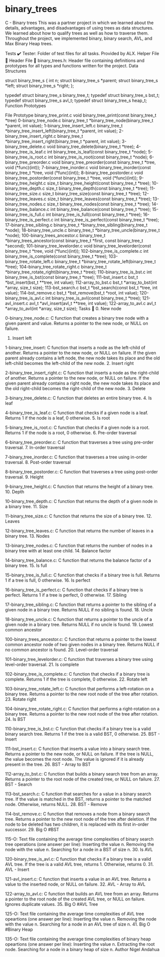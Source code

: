 # binary_trees
C - Binary trees
This was a partner project in which we learned about the details, advantages, and disadvantages of using trees as data structures. We learned about how to qualify trees as well as how to traverse them. Throughout the project, we implemented binary, binary search, AVL, and Max Binary Heap trees.

Tests ✔️
Tester: Folder of test files for all tasks. Provided by ALX.
Helper File 🙌
Header File 📁
binary_trees.h: Header file containing definitions and prototypes for all types and functions written for the project.
Data Structures

struct binary_tree_s
{
    int n;
    struct binary_tree_s *parent;
    struct binary_tree_s *left;
    struct binary_tree_s *right;
};

typedef struct binary_tree_s binary_tree_t;
typedef struct binary_tree_s bst_t;
typedef struct binary_tree_s avl_t;
typedef struct binary_tree_s heap_t;
Function Prototypes

File	Prototype
binary_tree_print.c	void binary_tree_print(const binary_tree_t *tree)
0-binary_tree_node.c	binary_tree_t *binary_tree_node(binary_tree_t *parent, int value);
1-binary_tree_insert_left.c	binary_tree_t *binary_tree_insert_left(binary_tree_t *parent, int value);
2-binary_tree_insert_right.c	binary_tree_t *binary_tree_insert_right(binary_tree_t *parent, int value);
3-binary_tree_delete.c	void binary_tree_delete(binary_tree_t *tree);
4-binary_tree_is_leaf.c	int binary_tree_is_leaf(const binary_tree_t *node);
5-binary_tree_is_root.c	int binary_tree_is_root(const binary_tree_t *node);
6-binary_tree_preorder.c	void binary_tree_preorder(const binary_tree_t *tree, void (*func)(int));
7-binary_tree_inorder.c	void binary_tree_inorder(const binary_tree_t *tree, void (*func)(int));
8-binary_tree_postorder.c	void binary_tree_postorder(const binary_tree_t *tree, void (*func)(int));
9-binary_tree_height.c	size_t binary_tree_height(const binary_tree_t *tree);
10-binary_tree_depth.c	size_t binary_tree_depth(const binary_tree_t *tree);
11-binary_tree_size.c	size_t binary_tree_size(const binary_tree_t *tree);
12-binary_tree_leaves.c	size_t binary_tree_leaves(const binary_tree_t *tree);
13-binary_tree_nodes.c	size_t binary_tree_nodes(const binary_tree_t *tree);
14-binary_tree_balance.c	int binary_tree_balance(const binary_tree_t *tree);
15-binary_tree_is_full.c	int binary_tree_is_full(const binary_tree_t *tree);
16-binary_tree_is_perfect.c	int binary_tree_is_perfect(const binary_tree_t *tree);
17-binary_tree_sibling.c	binary_tree_t *binary_tree_sibling(binary_tree_t *node);
18-binary_tree_uncle.c	binary_tree_t *binary_tree_uncle(binary_tree_t *node);
100-binary_trees_ancestor.c	binary_tree_t *binary_trees_ancestor(const binary_tree_t *first, const binary_tree_t *second);
101-binary_tree_levelorder.c	void binary_tree_levelorder(const binary_tree_t *tree, void (*func)(int));
102-binary_tree_is_complete.c	int binary_tree_is_complete(const binary_tree_t *tree);
103-binary_tree_rotate_left.c	binary_tree_t *binary_tree_rotate_left(binary_tree_t *tree);
104-binary_tree_rotate_right.c	binary_tree_t *binary_tree_rotate_right(binary_tree_t *tree);
110-binary_tree_is_bst.c	int binary_tree_is_bst(const binary_tree_t *tree);
111-bst_insert.c	bst_t *bst_insert(bst_t **tree, int value);
112-array_to_bst.c	bst_t *array_to_bst(int *array, size_t size);
113-bst_search.c	bst_t *bst_search(const bst_t *tree, int value);
114-bst_remove.c	bst_t *bst_remove(bst_t *root, int value);
120-binary_tree_is_avl.c	int binary_tree_is_avl(const binary_tree_t *tree);
121-avl_insert.c	avl_t *avl_insert(avl_t **tree, int value);
122-array_to_avl.c	avl_t *array_to_avl(int *array, size_t size);
Tasks 📃
0. New node

0-binary_tree_node.c: C function that creates a binary tree node with a given parent and value.
Returns a pointer to the new node, or NULL on failure.
1. Insert left

1-binary_tree_insert: C function that inserts a node as the left-child of another.
Returns a pointer to the new node, or NULL on failure.
If the given parent already contains a left node, the new node takes its place and the old left-child becomes the left-child of the new node.
2. Insert right

2-binary_tree_insert_right.c: C function that inserts a node as the right-child of another.
Returns a pointer to the new node, or NULL on failure.
If the given parent already contains a right node, the new node takes its place and the old right-child becomes the right-child of the new node.
3. Delete

3-binary_tree_delete.c: C function that deletes an entire binary tree.
4. Is leaf

4-binary_tree_is_leaf.c: C function that checks if a given node is a leaf.
Returns 1 if the node is a leaf, 0 otherwise.
5. Is root

5-binary_tree_is_root.c: C function that checks if a given node is a root.
Returns 1 if the node is a root, 0 otherwise.
6. Pre-order traversal

6-binary_tree_preorder.c: C function that traverses a tree using pre-order traversal.
7. In-order traversal

7-binary_tree_inorder.c: C function that traverses a tree using in-order traversal.
8. Post-order traversal

8-binary_tree_postorder.c: C function that traverses a tree using post-order traversal.
9. Height

9-binary_tree_height.c: C function that returns the height of a binary tree.
10. Depth

10-binary_tree_depth.c: C function that returns the depth of a given node in a binary tree.
11. Size

11-binary_tree_size.c: C function that returns the size of a binary tree.
12. Leaves

12-binary_tree_leaves.c: C function that returns the number of leaves in a binary tree.
13. Nodes

13-binary_tree_nodes.c: C function that returns the number of nodes in a binary tree with at least one child.
14. Balance factor

14-binary_tree_balance.c: C function that returns the balance factor of a binary tree.
15. Is full

15-binary_tree_is_full.c: C function that checks if a binary tree is full.
Returns 1 if a tree is full, 0 otherwise.
16. Is perfect

16-binary_tree_is_perfect.c: C function that checks if a binary tree is perfect.
Returns 1 if a tree is perfect, 0 otherwise.
17. Sibling

17-binary_tree_sibling.c: C function that returns a pointer to the sibling of a given node in a binary tree.
Returns NULL if no sibling is found.
18. Uncle

18-binary_tree_uncle.c: C function that returns a pointer to the uncle of a given node in a binary tree.
Returns NULL if no uncle is found.
19. Lowest common ancestor

100-binary_trees_ancestor.c: C function that returns a pointer to the lowest common ancestor node of two given nodes in a binary tree.
Returns NULL if no common ancestor is found.
20. Level-order traversal

101-binary_tree_levelorder.c: C function that traverses a binary tree using level-order traversal.
21. Is complete

102-binary_tree_is_complete.c: C function that checks if a binary tree is complete.
Returns 1 if the tree is complete, 0 otherwise.
22. Rotate left

103-binary_tree_rotate_left.c: C function that performs a left-rotation on a binary tree.
Returns a pointer to the new root node of the tree after rotation.
23. Rotate right

104-binary_tree_rotate_right.c: C function that performs a right-rotation on a binary tree.
Returns a pointer to the new root node of the tree after rotation.
24. Is BST

110-binary_tree_is_bst.c: C function that checks if a binary tree is a valid binary search tree.
Returns 1 if the tree is a valid BST, 0 otherwise.
25. BST - Insert

111-bst_insert.c: C function that inserts a value into a binary search tree.
Returns a pointer to the new node, or NULL on failure.
If the tree is NULL, the value becomes the root node.
The value is ignored if it is already present in the tree.
26. BST - Array to BST

112-array_to_bst.c: C function that builds a binary search tree from an array.
Returns a pointer to the root node of the created tree, or NULL on failure.
27. BST - Search

113-bst_search.c: C function that searches for a value in a binary search tree.
If the value is matched in the BST, returns a pointer to the matched node.
Otherwise, returns NULL.
28. BST - Remove

114-bst_remove.c: C function that removes a node from a binary search tree.
Returns a pointer to the new root node of the tree after deletion.
If the node to be deleted has two children, it is replaced with its first in-order successor.
29. Big O #BST

115-O: Text file containing the average time complexities of binary search tree operations (one answer per line):
Inserting the value n.
Removing the node with the value n.
Searching for a node in a BST of size n.
30. Is AVL

120-binary_tree_is_avl.c: C function that checks if a binary tree is a valid AVL tree.
If the tree is a valid AVL tree, returns 1.
Otherwise, returns 0.
31. AVL - Insert

121-avl_insert.c: C function that inserts a value in an AVL tree.
Returns a value to the inserted node, or NULL on failure.
32. AVL - Array to AVL

122-array_to_avl.c: C function that builds an AVL tree from an array.
Returns a pointer to the root node of the created AVL tree, or NULL on failure.
Ignores duplicate values.
35. Big O #AVL Tree

125-O: Text file containing the average time complexities of AVL tree opeartions (one answer per line):
Inserting the value n.
Removing the node with the value n.
Searching for a node in an AVL tree of size n.
41. Big O #Binary Heap

135-O: Text file containing the average time complexities of binary heap opeartions (one answer per line):
Inserting the value n.
Extracting the root node.
Searching for a node in a binary heap of size n.
Author
Nigel Andahua